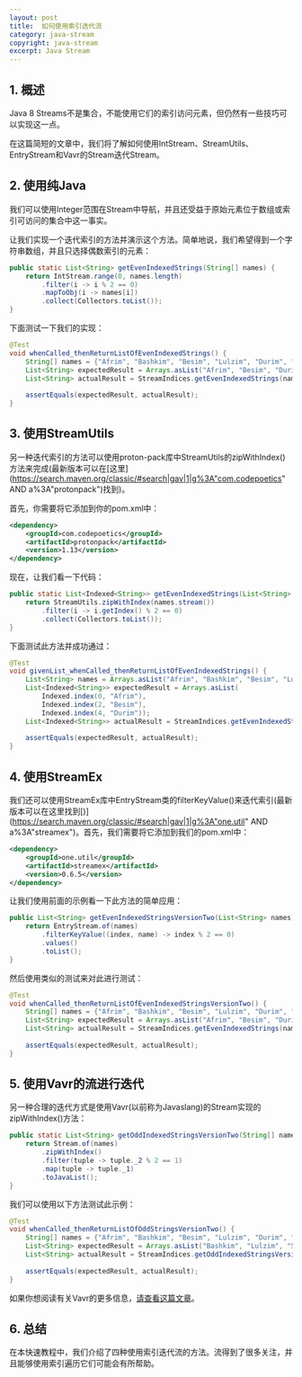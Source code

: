 ```yaml
---
layout: post
title:  如何使用索引迭代流
category: java-stream
copyright: java-stream
excerpt: Java Stream
---
```


## 1. 概述

Java 8 Streams不是集合，不能使用它们的索引访问元素，但仍然有一些技巧可以实现这一点。

在这篇简短的文章中，我们将了解如何使用IntStream、StreamUtils、EntryStream和Vavr的Stream迭代Stream。

## 2. 使用纯Java

我们可以使用Integer范围在Stream中导航，并且还受益于原始元素位于数组或索引可访问的集合中这一事实。

让我们实现一个迭代索引的方法并演示这个方法。简单地说，我们希望得到一个字符串数组，并且只选择偶数索引的元素：

```java
public static List<String> getEvenIndexedStrings(String[] names) {
	return IntStream.range(0, names.length)
		.filter(i -> i % 2 == 0)
		.mapToObj(i -> names[i])
		.collect(Collectors.toList());
}
```

下面测试一下我们的实现：

```java
@Test
void whenCalled_thenReturnListOfEvenIndexedStrings() {
	String[] names = {"Afrim", "Bashkim", "Besim", "Lulzim", "Durim", "Shpetim"};
	List<String> expectedResult = Arrays.asList("Afrim", "Besim", "Durim");
	List<String> actualResult = StreamIndices.getEvenIndexedStrings(names);
    
	assertEquals(expectedResult, actualResult);
}
```

## 3. 使用StreamUtils

另一种迭代索引的方法可以使用proton-pack库中StreamUtils的zipWithIndex()方法来完成(最新版本可以在[这里](https://search.maven.org/classic/#search|gav|1|g%3A"com.codepoetics" AND a%3A"protonpack")找到)。

首先，你需要将它添加到你的pom.xml中：

```xml
<dependency>
    <groupId>com.codepoetics</groupId>
    <artifactId>protonpack</artifactId>
    <version>1.13</version>
</dependency>
```

现在，让我们看一下代码：

```java
public static List<Indexed<String>> getEvenIndexedStrings(List<String> names) {
	return StreamUtils.zipWithIndex(names.stream())
		.filter(i -> i.getIndex() % 2 == 0)
		.collect(Collectors.toList());
}
```

下面测试此方法并成功通过：

```java
@Test
void givenList_whenCalled_thenReturnListOfEvenIndexedStrings() {
	List<String> names = Arrays.asList("Afrim", "Bashkim", "Besim", "Lulzim", "Durim", "Shpetim");
	List<Indexed<String>> expectedResult = Arrays.asList(
		Indexed.index(0, "Afrim"),
		Indexed.index(2, "Besim"),
		Indexed.index(4, "Durim"));
	List<Indexed<String>> actualResult = StreamIndices.getEvenIndexedStrings(names);
    
	assertEquals(expectedResult, actualResult);
}
```

## 4. 使用StreamEx

我们还可以使用StreamEx库中EntryStream类的filterKeyValue()来迭代索引(最新版本可以在这里找到[)](https://search.maven.org/classic/#search|gav|1|g%3A"one.util" AND a%3A"streamex")。首先，我们需要将它添加到我们的pom.xml中：

```xml
<dependency>
    <groupId>one.util</groupId>
    <artifactId>streamex</artifactId>
    <version>0.6.5</version>
</dependency>
```

让我们使用前面的示例看一下此方法的简单应用：

```java
public List<String> getEvenIndexedStringsVersionTwo(List<String> names) {
	return EntryStream.of(names)
		.filterKeyValue((index, name) -> index % 2 == 0)
		.values()
		.toList();
}
```

然后使用类似的测试来对此进行测试：

```java
@Test
void whenCalled_thenReturnListOfEvenIndexedStringsVersionTwo() {
	String[] names = {"Afrim", "Bashkim", "Besim", "Lulzim", "Durim", "Shpetim"};
	List<String> expectedResult = Arrays.asList("Afrim", "Besim", "Durim");
	List<String> actualResult = StreamIndices.getEvenIndexedStrings(names);
    
	assertEquals(expectedResult, actualResult);
}
```

## 5. 使用Vavr的流进行迭代

另一种合理的迭代方式是使用Vavr(以前称为Javaslang)的Stream实现的zipWithIndex()方法：

```java
public static List<String> getOddIndexedStringsVersionTwo(String[] names) {
	return Stream.of(names)
		.zipWithIndex()
		.filter(tuple -> tuple._2 % 2 == 1)
		.map(tuple -> tuple._1)
		.toJavaList();
}
```

我们可以使用以下方法测试此示例：

```java
@Test
void whenCalled_thenReturnListOfOddStringsVersionTwo() {
	String[] names = {"Afrim", "Bashkim", "Besim", "Lulzim", "Durim", "Shpetim"};
	List<String> expectedResult = Arrays.asList("Bashkim", "Lulzim", "Shpetim");
	List<String> actualResult = StreamIndices.getOddIndexedStringsVersionTwo(names);
    
	assertEquals(expectedResult, actualResult);
}
```

如果你想阅读有关Vavr的更多信息，[请查看这篇文章]()。

## 6. 总结

在本快速教程中，我们介绍了四种使用索引迭代流的方法。流得到了很多关注，并且能够使用索引遍历它们可能会有所帮助。
